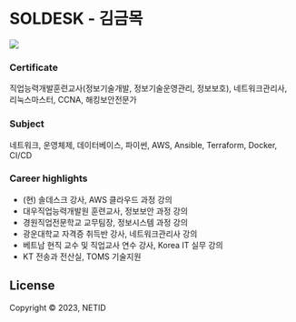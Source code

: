 # SOLDESK - 김금목
<img src="https://img.shields.io/badge/aws%20cloud-soldesk-339933?style=for-the-badge&logo=amazonec2">

### Certificate
직업능력개발훈련교사(정보기술개발, 정보기술운영관리, 정보보호), 네트워크관리사, 리눅스마스터, CCNA, 해킹보안전문가
### Subject
네트워크, 운영체제, 데이터베이스, 파이썬, AWS, Ansible, Terraform, Docker, CI/CD
### Career highlights
- (현) 솔데스크 강사, AWS 클라우드 과정 강의
- 대우직업능력개발원 훈련교사, 정보보안 과정 강의
- 경원직업전문학교 교무팀장, 정보시스템 과정 강의
- 광운대학교 자격증 취득반 강사, 네트워크관리사 강의
- 베트남 현직 교수 및 직업교사 연수 강사, Korea IT 실무 강의
- KT 전송과 전산실, TOMS 기술지원
## License
Copyright © 2023, NETID
